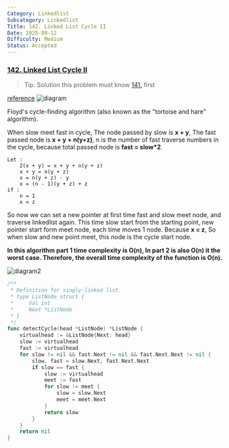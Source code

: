 ```yaml
---
Category: Linkedlist
Subcategory: Linkedlist
Title: 142. Linked List Cycle II
Date: 2025-09-12
Difficulty: Medium
Status: Accepted
---
```

### [142. Linked List Cycle II]

>Tip. Solution this problem must know [141.] first

[reference]
![diagram]

Floyd's cycle-finding algorithm (also known as the "tortoise and hare" algorithm).

When slow meet fast in cycle, The node passed by slow is **x + y**, The fast passed node is **x + y + n(y+z)**,
n is the number of fast traverse numbers in the cycle, because total passed node is **fast = slow*2**.

```
Let :  
    2(x + y) = x + y + n(y + z)  
    x + y = n(y + z)  
    x = n(y + z) - y  
    x = (n - 1)(y + z) + z  
if : 
    n = 1
    x = z
```

So now we can set a new pointer at first time fast and slow meet node, and traverse linkedlist again.
This time slow start from the starting point, new pointer start form meet node, each time moves 1 node.
Because **x = z**, So when slow and new point meet, this node is the cycle start node.

**In this algorithm part 1 time complexity is O(n), In part 2 is also O(n) it the worst case. Therefore, the overall time complexity of the function is O(n).**

![diagram2]

```go
/**
 * Definition for singly-linked list.
 * type ListNode struct {
 *     Val int
 *     Next *ListNode
 * }
 */
func detectCycle(head *ListNode) *ListNode {
	virtualhead := &ListNode{Next: head}
	slow := virtualhead
	fast := virtualhead
	for slow != nil && fast.Next != nil && fast.Next.Next != nil {
		slow, fast = slow.Next, fast.Next.Next
		if slow == fast {
			slow := virtualhead
			meet := fast
			for slow != meet {
				slow = slow.Next
				meet = meet.Next
			}
			return slow
		}
	}
	return nil
}
```

[diagram]: https://camo.githubusercontent.com/74c0180eec6d7396d787acd1f237765f7852397896c4c431babafe21d655f376/68747470733a2f2f636f64652d7468696e6b696e672d313235333835353039332e66696c652e6d7971636c6f75642e636f6d2f706963732f32303232303932353130333433332e706e67
[diagram2]: https://camo.githubusercontent.com/cf1e050bb7d39addd98dc922d3418176743a3364ca8df20c5da27066f99ea4c8/68747470733a2f2f636f64652d7468696e6b696e672e63646e2e626365626f732e636f6d2f676966732f3134322e25453725384525414625453525424425413225453925393325424525453825413125413849492545462542432538382545362542312538322545352538352541352545352538462541332545462542432538392e676966
[reference]: https://github.com/youngyangyang04/leetcode-master/blob/master/problems/0142.%E7%8E%AF%E5%BD%A2%E9%93%BE%E8%A1%A8II.md
[141.]: https://github.com/Hotshot824/Leetcode/blob/main/Easy/141.Linked_List_Cycle.md
[142. Linked List Cycle II]: https://leetcode.com/problems/linked-list-cycle-ii/